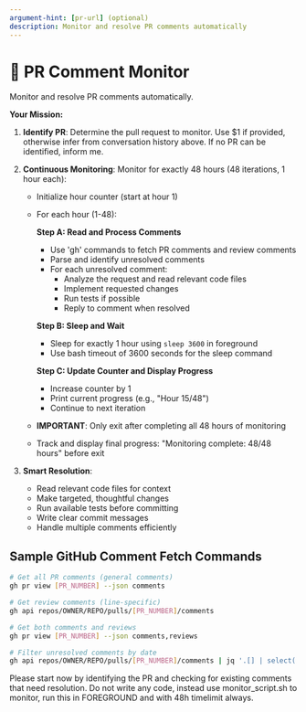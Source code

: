 ```yaml
---
argument-hint: [pr-url] (optional)
description: Monitor and resolve PR comments automatically
---
```


# 🔄 PR Comment Monitor

Monitor and resolve PR comments automatically.

**Your Mission:**
1. **Identify PR**: Determine the pull request to monitor. Use $1 if provided, otherwise infer from conversation history above. If no PR can be identified, inform me.

2. **Continuous Monitoring**: Monitor for exactly 48 hours (48 iterations, 1 hour each):
   - Initialize hour counter (start at hour 1)
   - For each hour (1-48):

     **Step A: Read and Process Comments**
     - Use 'gh' commands to fetch PR comments and review comments
     - Parse and identify unresolved comments
     - For each unresolved comment:
       - Analyze the request and read relevant code files
       - Implement requested changes
       - Run tests if possible
       - Reply to comment when resolved

     **Step B: Sleep and Wait**
     - Sleep for exactly 1 hour using `sleep 3600` in foreground
     - Use bash timeout of 3600 seconds for the sleep command

     **Step C: Update Counter and Display Progress**
     - Increase counter by 1
     - Print current progress (e.g., "Hour 15/48")
     - Continue to next iteration

   - **IMPORTANT**: Only exit after completing all 48 hours of monitoring
   - Track and display final progress: "Monitoring complete: 48/48 hours" before exit

3. **Smart Resolution**:
   - Read relevant code files for context
   - Make targeted, thoughtful changes
   - Run available tests before committing
   - Write clear commit messages
   - Handle multiple comments efficiently

## Sample GitHub Comment Fetch Commands

```bash
# Get all PR comments (general comments)
gh pr view [PR_NUMBER] --json comments

# Get review comments (line-specific)
gh api repos/OWNER/REPO/pulls/[PR_NUMBER]/comments

# Get both comments and reviews
gh pr view [PR_NUMBER] --json comments,reviews

# Filter unresolved comments by date
gh api repos/OWNER/REPO/pulls/[PR_NUMBER]/comments | jq '.[] | select(.created_at > "2025-01-01T00:00:00Z")'
```

Please start now by identifying the PR and checking for existing comments that need resolution. Do not write any code, instead use monitor_script.sh to monitor, run this in FOREGROUND and with 48h timelimit always.